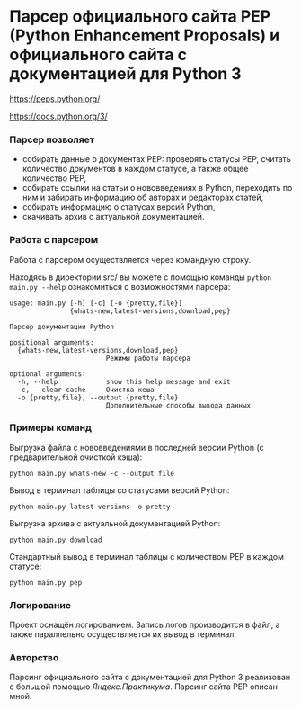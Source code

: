 # Парсер официального сайта PEP (Python Enhancement Proposals) и официального сайта с документацией для Python 3

https://peps.python.org/

https://docs.python.org/3/

### Парсер позволяет

- собирать данные о документах PEP: проверять статусы PEP, считать количество документов в каждом статусе, а также общее количество PEP,
- собирать ссылки на статьи о нововведениях в Python, переходить по ним и забирать информацию об авторах и редакторах статей,
- собирать информацию о статусах версий Python,
- скачивать архив с актуальной документацией.

### Работа с парсером
Работа с парсером осуществляется через командную строку.

Находясь в директории src/ вы можете с помощью команды ```python main.py --help``` ознакомиться с возможностями парсера:

```
usage: main.py [-h] [-c] [-o {pretty,file}]
               {whats-new,latest-versions,download,pep}

Парсер документации Python

positional arguments:
  {whats-new,latest-versions,download,pep}
                        Режимы работы парсера

optional arguments:
  -h, --help            show this help message and exit
  -c, --clear-cache     Очистка кеша
  -o {pretty,file}, --output {pretty,file}
                        Дополнительные способы вывода данных
```

### Примеры команд
Выгрузка файла с нововведениями в последней версии Python (с предварительной очисткой кэша):

```python main.py whats-new -c --output file```

Вывод в терминал таблицы со статусами версий Python:

```python main.py latest-versions -o pretty```

Выгрузка архива с актуальной документацией Python:

```python main.py download```

Стандартный вывод в терминал таблицы с количеством PEP в каждом статусе:

```python main.py pep```

### Логирование
Проект оснащён логированием. Запись логов производится в файл, а также параллельно осуществляется их вывод в терминал.

### Авторство
Парсинг официального сайта с документацией для Python 3 реализован с большой помощью _Яндекс.Практикума_.
Парсинг сайта PEP описан мной.
